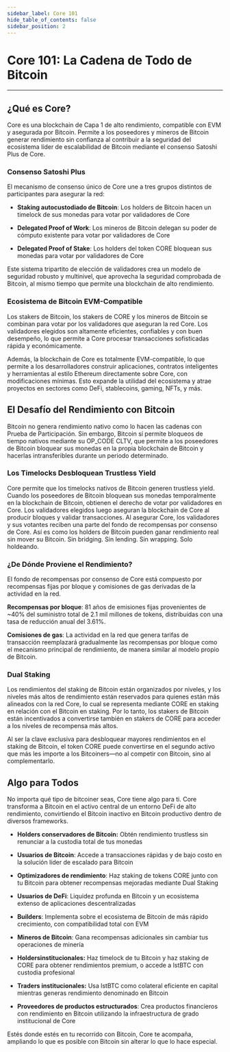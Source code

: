 ```yaml
---
sidebar_label: Core 101
hide_table_of_contents: false
sidebar_position: 2
---
```


# Core 101: La Cadena de Todo de Bitcoin

---

## ¿Qué es Core?

Core es una blockchain de Capa 1 de alto rendimiento, compatible con EVM y asegurada por Bitcoin. Permite a los poseedores y mineros de Bitcoin generar rendimiento sin confianza al contribuir a la seguridad del ecosistema líder de escalabilidad de Bitcoin mediante el consenso Satoshi Plus de Core.

### Consenso Satoshi Plus

El mecanismo de consenso único de Core une a tres grupos distintos de participantes para asegurar la red:

- **Staking autocustodiado de Bitcoin**: Los holders de Bitcoin hacen un timelock de sus monedas para votar por validadores de Core

- **Delegated Proof of Work**: Los mineros de Bitcoin delegan su poder de cómputo existente para votar por validadores de Core

- **Delegated Proof of Stake**: Los holders del token CORE bloquean sus monedas para votar por validadores de Core

Este sistema tripartito de elección de validadores crea un modelo de seguridad robusto y multinivel, que aprovecha la seguridad comprobada de Bitcoin, al mismo tiempo que permite una blockchain de alto rendimiento.

### Ecosistema de Bitcoin EVM-Compatible

Los stakers de Bitcoin, los stakers de CORE y los mineros de Bitcoin se combinan para votar por los validadores que aseguran la red Core. Los validadores elegidos son altamente eficientes, confiables y con buen desempeño, lo que permite a Core procesar transacciones sofisticadas rápida y económicamente.

Además, la blockchain de Core es totalmente EVM-compatible, lo que permite a los desarrolladores construir aplicaciones, contratos inteligentes y herramientas al estilo Ethereum directamente sobre Core, con modificaciones mínimas. Esto expande la utilidad del ecosistema y atrae proyectos en sectores como DeFi, stablecoins, gaming, NFTs, y más.

## El Desafío del Rendimiento con Bitcoin

Bitcoin no genera rendimiento nativo como lo hacen las cadenas con Prueba de Participación.  Sin embargo, Bitcoin sí permite bloqueos de tiempo nativos mediante su OP_CODE CLTV, que permite a los poseedores de Bitcoin bloquear sus monedas en la propia blockchain de Bitcoin y hacerlas intransferibles durante un periodo determinado.

### Los Timelocks Desbloquean Trustless Yield

Core permite que los timelocks nativos de Bitcoin generen trustless yield. Cuando los poseedores de Bitcoin bloquean sus monedas temporalmente en la blockchain de Bitcoin, obtienen el derecho de votar por validadores en Core. Los validadores elegidos luego aseguran la blockchain de Core al producir bloques y validar transacciones. Al asegurar Core, los validadores y sus votantes reciben una parte del fondo de recompensas por consenso de Core. Así es como los holders de Bitcoin pueden ganar rendimiento real sin mover su Bitcoin. Sin bridging. Sin lending. Sin wrapping. Solo holdeando.

### ¿De Dónde Proviene el Rendimiento?

El fondo de recompensas por consenso de Core está compuesto por recompensas fijas por bloque y comisiones de gas derivadas de la actividad en la red.

**Recompensas por bloque**: 81 años de emisiones fijas provenientes de ~40% del suministro total de 2.1 mil millones de tokens, distribuidas con una tasa de reducción anual del 3.61%.

**Comisiones de gas**: La actividad en la red que genera tarifas de transacción reemplazará gradualmente las recompensas por bloque como el mecanismo principal de rendimiento, de manera similar al modelo propio de Bitcoin.

### Dual Staking

Los rendimientos del staking de Bitcoin están organizados por niveles, y los niveles más altos de rendimiento están reservados para quienes están más alineados con la red Core, lo cual se representa mediante CORE en staking en relación con el Bitcoin en staking.  Por lo tanto, los stakers de Bitcoin están incentivados a convertirse también en stakers de CORE para acceder a los niveles de recompensa más altos.

Al ser la clave exclusiva para desbloquear mayores rendimientos en el staking de Bitcoin, el token CORE puede convertirse en el segundo activo que más les importe a los Bitcoiners—no al competir con Bitcoin, sino al complementarlo.

## Algo para Todos

No importa qué tipo de bitcoiner seas, Core tiene algo para ti. Core transforma a Bitcoin en el activo central de un entorno DeFi de alto rendimiento, convirtiendo el Bitcoin inactivo en Bitcoin productivo dentro de diversos frameworks.

- **Holders conservadores de Bitcoin:** Obtén rendimiento trustless sin renunciar a la custodia total de tus monedas

- **Usuarios de Bitcoin**: Accede a transacciones rápidas y de bajo costo en la solución líder de escalado para Bitcoin

- **Optimizadores de rendimiento**: Haz staking de tokens CORE junto con tu Bitcoin para obtener recompensas mejoradas mediante Dual Staking

- **Usuarios de DeFi**: Liquidez profunda en Bitcoin y un ecosistema extenso de aplicaciones descentralizadas

- **Builders**: Implementa sobre el ecosistema de Bitcoin de más rápido crecimiento, con compatibilidad total con EVM

- **Mineros de Bitcoin**: Gana recompensas adicionales sin cambiar tus operaciones de minería

- **Holdersinstitucionales:** Haz timelock de tu Bitcoin y haz staking de CORE para obtener rendimientos premium, o accede a lstBTC con custodia profesional

- **Traders institucionales:** Usa lstBTC como colateral eficiente en capital mientras generas rendimiento denominado en Bitcoin

- **Proveedores de productos estructurados**: Crea productos financieros con rendimiento en Bitcoin utilizando la infraestructura de grado institucional de Core

Estés donde estés en tu recorrido con Bitcoin, Core te acompaña, ampliando lo que es posible con Bitcoin sin alterar lo que lo hace especial.
